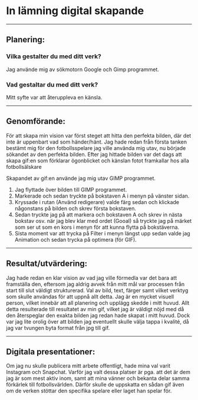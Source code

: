 <h1>In lämning digital skapande</h1>  
<hr>
<h2>Planering:</h2>
<h3>Vilka gestalter du med ditt verk?</h3>
Jag använde mig av sökmotorn Google och Gimp programmet.
<h3>Vad gestaltar du med ditt verk?</h3>
Mitt syfte var att återuppleva en känsla.
<hr>  
<h2>Genomförande:</h2>
För att skapa min vision var först steget att hitta den perfekta bilden, där det inte är uppenbart vad som händer/hänt. Jag hade redan från första tanken bestämt mig för den fotbollsspelare jag ville använda mig utav, nu började sökandet av den perfekta bilden. Efter jag hittade bilden var det dags att skapa gif:en som förklarar ögonblicket och känslan fotot framkallar hos alla fotbollsälskare

Skapandet av gif:en använde jag mig utav GIMP programmet.
1. Jag flyttade över bilden till GIMP programmet.
2. Markerade och sedan tryckte på bokstaven A i menyn på vänster sidan.
3. Kryssade i rutan (Använd redigerare) valde färg sedan och klickade någonstans på bilden och skrev första bokstaven.
4. Sedan tryckte jag på att markera och bokstaven A och skrev in nästa bokstav osv. när jag blev klar med ordet (Gooal) så tryckte jag på märket som ser ut som en kors i menyn för att kunna flytta på bokstäverna.
5. Sista moment var att trycka på Filter i menyn längst upp sedan valde jag Animation och sedan trycka på optimera (för GIF).
<hr>

<h2>Resultat/utvärdering:</h2>
Jag hade redan en klar vision av vad jag ville förmedla var det bara att framställa den, eftersom jag aldrig avvek från mitt mål var processen från start till slut väldigt strukturerad. Val av bild, text, färger samt vilket verktyg som skulle användas för att uppnå allt detta. Jag är en mycket visuell person, vilket innebär att all planering och upplägg skedde i mitt huvud.
Allt detta resulterade till resultatet av min gif, vilket jag är väldigt nöjd med då den återspeglar den exakta bilden jag redan hade skapat i mitt huvud. Dock var jag lite orolig över att bilden jag eventuellt skulle välja tappa i kvalité, då jag var tvungen byta format från jpg till gif.
<hr>

<h2>Digitala presentationer:</h2>
Om jag nu skulle publicera mitt arbete offentligt, hade mina val varit Instagram och Snapchat. Varför jag valt dessa platser är pga. att det är dem jag är som mest aktiv inom, samt att mina vänner och bekanta delar samma förkärlek till fotbollsvärlden. Därför skulle de uppskatta en sådan gif även om de verken stöttar den specifika spelare eller laget han spelar för.

